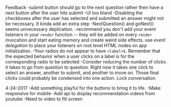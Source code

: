 Feedback 
-submit button should go to the next question rather then have a next button after the user hits submit
-UI too bland 
-Disabling the checkboxes after the user has selected and submitted an answer might not be necessary. It kinda add an extra step
-NextQuestion() and goNext() seems unnecessary deplication.
-recommend you don't add your event listeners in your `render` function -- they will be added on every `render` invocation and start eating memory and create weird side effects.  use *event delegation* to place your listeners on root level HTML nodes on app initialization.
-Your radios do not appear to have `<label>`s. Remember that the expected behavior when a user clicks on a label is for the corresponding radio to be selected
-Consider reducing the number of clicks it takes to go from question to question. Right now it takes one click to select an answer, another to submit, and another to move on. Those final clicks could probably be condensed into one action.
 Lock conversation


4-24-2017 
-Add something playful for the buttons to bring it to life.
-Make responsive for mobile 
-Add api to display recommendation videos from youtube
-Need to video to fill screen


